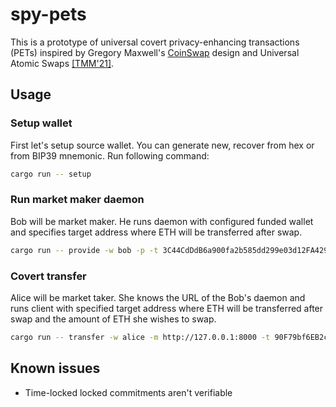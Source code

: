 # spy-pets
This is a prototype of universal covert privacy-enhancing transactions (PETs) inspired by Gregory Maxwell's [CoinSwap](https://gist.github.com/chris-belcher/9144bd57a91c194e332fb5ca371d0964) design and Universal Atomic Swaps [\[TMM'21\]](https://eprint.iacr.org/2021/1612).

## Usage

### Setup wallet
First let's setup source wallet. You can generate new, recover from hex or from BIP39 mnemonic. Run following command:
```bash
cargo run -- setup
```

### Run market maker daemon
Bob will be market maker. He runs daemon with configured funded wallet and specifies target address where ETH will be transferred after swap.
```bash
cargo run -- provide -w bob -p -t 3C44CdDdB6a900fa2b585dd299e03d12FA4293BC
```

### Covert transfer
Alice will be market taker. She knows the URL of the Bob's daemon and runs client with specified target address where ETH will be transferred after swap and the amount of ETH she wishes to swap.
```bash
cargo run -- transfer -w alice -m http://127.0.0.1:8000 -t 90F79bf6EB2c4f870365E785982E1f101E93b906 -a 1.0
```

## Known issues
- Time-locked locked commitments aren't verifiable
